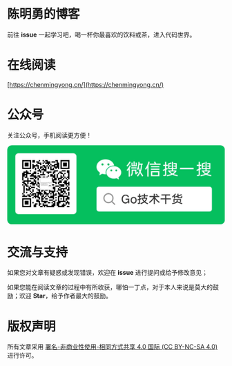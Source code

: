 # 陈明勇的博客
前往 **issue** 一起学习吧，喝一杯你最喜欢的饮料或茶，进入代码世界。
# 在线阅读
[https://chenmingyong.cn/](https://chenmingyong.cn/)
# 公众号
关注公众号，手机阅读更方便！

![Go技术干货.jpg](/images/Go技术干货.jpg)
# 交流与支持
如果您对文章有疑惑或发现错误，欢迎在 **issue** 进行提问或给予修改意见；

如果您能在阅读文章的过程中有所收获，哪怕一丁点，对于本人来说是莫大的鼓励；欢迎 **Star**，给予作者最大的鼓励。
# 版权声明
所有文章采用 [署名-非商业性使用-相同方式共享 4.0 国际 (CC BY-NC-SA 4.0)](https://creativecommons.org/licenses/by-nc-sa/4.0/deed.zh) 进行许可。
